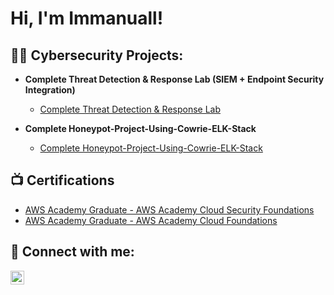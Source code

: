 <h1>Hi, I'm Immanuall! </h1>
                       


<h2>👨‍💻 Cybersecurity Projects:</h2>

- <b>Complete Threat Detection & Response Lab (SIEM + Endpoint Security Integration)</b>
  - [Complete Threat Detection & Response Lab](https://github.com/immanuellee/Complete-Threat-Detection-Response-Lab-SIEM-Endpoint-Security-Integration-/tree/main)

- <b>Complete Honeypot-Project-Using-Cowrie-ELK-Stack</b>
  - [Complete Honeypot-Project-Using-Cowrie-ELK-Stack](https://github.com/immanuellee/Honeypot-Project-Using-Cowrie-ELK-Stack)

<h2>📺 Certifications</h2>

- [AWS Academy Graduate - AWS Academy Cloud Security Foundations](https://www.credly.com/badges/bb9d0b57-7853-4222-bbf9-07b7caef51b6/linked_in_profile)
- [AWS Academy Graduate - AWS Academy Cloud Foundations](https://www.credly.com/earner/earned/badge/4ac8b677-27ac-4c61-b2d8-6372724b47bd)

<h2> 🤳 Connect with me:</h2>
<a href="https://www.linkedin.com/in/immanuall" target="_blank">
  <img align="left" alt="Immanuall | LinkedIn" width="22px" src="https://cdn.jsdelivr.net/npm/simple-icons@v3/icons/linkedin.svg" />
</a>

[linkedin]: www.linkedin.com/in/immanuall
